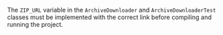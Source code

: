 The ```ZIP_URL``` variable in the ```ArchiveDownloader``` and 
```ArchiveDownloaderTest``` classes must be 
implemented with
the correct link before compiling and running the project.
